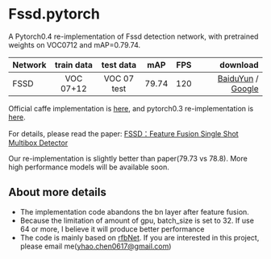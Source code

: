 # Fssd.pytorch
A Pytorch0.4 re-implementation of Fssd detection network, with pretrained weights on VOC0712 and mAP=0.79.74.

Network | train data | test data | mAP | FPS | download
--|:--:|:--:|:--:|:--:|--:
FSSD | VOC 07+12 | VOC 07 test | 79.74 | 120 | [BaiduYun](https://pan.baidu.com/s/1m3i7gQGxZNk0cpqp4RBcXA) / [Google](https://drive.google.com/file/d/1dpP2U6fWpb5CszwJS7q06A9gtX1fsBrS/view?usp=sharing)

Official caffe implementation is [here](https://github.com/lzx1413/CAFFE_SSD/tree/fssd), and pytorch0.3 re-implementation is [here](https://github.com/lzx1413/PytorchSSD). 

For details, please read the paper: [FSSD：Feature Fusion Single Shot Multibox Detector](https://arxiv.org/abs/1712.00960v1)
  
Our re-implementation is slightly better than paper(79.73 vs 78.8).  More high performance models will be available soon. 

## About more details
+ The implementation code abandons the bn layer after feature fusion.
+ Because the limitation of amount of gpu, batch_size is set to 32. If use 64 or more, I believe it will produce better performance
+ The code is mainly based on [rfbNet](https://github.com/ruinmessi/RFBNet). If you are interested in this project, please email me([yhao.chen0617@gmail.com](yhao.chen0617@gmail.com)) 

  
  
